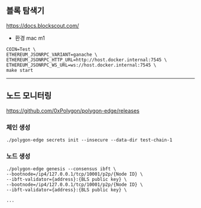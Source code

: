 ## 블록 탐색기

https://docs.blockscout.com/

- 환경 mac m1

```shell
COIN=Test \
ETHEREUM_JSONRPC_VARIANT=ganache \
ETHEREUM_JSONRPC_HTTP_URL=http://host.docker.internal:7545 \
ETHEREUM_JSONRPC_WS_URL=ws://host.docker.internal:7545 \
make start
```

---

## 노드 모니터링

https://github.com/0xPolygon/polygon-edge/releases

### 체인 생성

```shell
./polygon-edge secrets init --insecure --data-dir test-chain-1
```

### 노드 생성

```shell
./polygon-edge genesis --consensus ibft \
--bootnode=/ip4/127.0.0.1/tcp/10001/p2p/{Node ID} \
--ibft-validator={address}:{BLS public key} \
--bootnode=/ip4/127.0.0.1/tcp/10001/p2p/{Node ID} \
--ibft-validator={address}:{BLS public key} \

...

```
